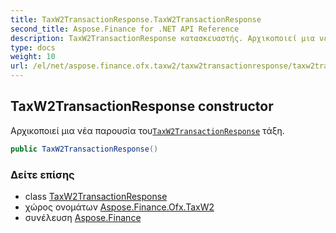 ```yaml
---
title: TaxW2TransactionResponse.TaxW2TransactionResponse
second_title: Aspose.Finance for .NET API Reference
description: TaxW2TransactionResponse κατασκευαστής. Αρχικοποιεί μια νέα παρουσία τουTaxW2TransactionResponse τάξη.
type: docs
weight: 10
url: /el/net/aspose.finance.ofx.taxw2/taxw2transactionresponse/taxw2transactionresponse/
---
```

## TaxW2TransactionResponse constructor

Αρχικοποιεί μια νέα παρουσία του[`TaxW2TransactionResponse`](../) τάξη.

```csharp
public TaxW2TransactionResponse()
```

### Δείτε επίσης

* class [TaxW2TransactionResponse](../)
* χώρος ονομάτων [Aspose.Finance.Ofx.TaxW2](../../taxw2transactionresponse/)
* συνέλευση [Aspose.Finance](../../../)


